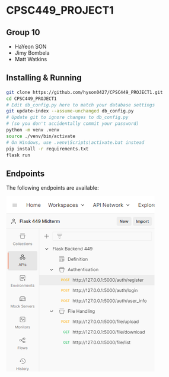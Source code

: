 # CPSC449_PROJECT1

## Group 10

- HaYeon SON
- Jimy Bombela
- Matt Watkins

## Installing & Running

```bash
git clone https://github.com/hyson0427/CPSC449_PROJECT1.git
cd CPSC449_PROJECT1
# Edit db_config.py here to match your database settings
git update-index --assume-unchanged db_config.py
# Update git to ignore changes to db_config.py
# (so you don't accidentally commit your password)
python -m venv .venv
source ./venv/bin/activate
# On Windows, use .venv\Scripts\activate.bat instead
pip install -r requirements.txt
flask run
```

## Endpoints

The following endpoints are available:

![Endpoints](img/endpoints.png)
